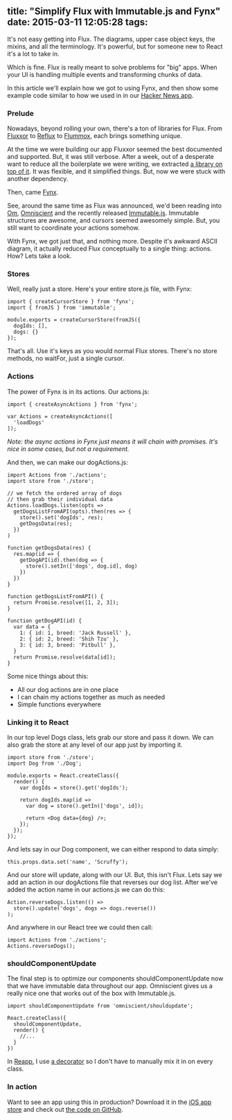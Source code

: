 title: "Simplify Flux with Immutable.js and Fynx"
date: 2015-03-11 12:05:28
tags:
---
It's not easy getting into Flux. The diagrams, upper case object keys, the mixins,
and all the terminology. It's powerful, but for someone new to React it's a lot to take in.

Which is fine. Flux is really meant to solve problems for "big" apps.
When your UI is handling multiple events and transforming chunks of data.

In this article we'll explain how we got to using Fynx, and then show some example
code similar to how we used in in our [Hacker News app](https://github.com/reapp/hacker-news-app).

### Prelude

Nowadays, beyond rolling your own, there's a ton of libraries for Flux. From
[Fluxxor](http://fluxxor.com) to [Reflux](https://github.com/spoike/refluxjs) to
[Flummox](https://github.com/acdlite/flummox), each brings something unique.

At the time we were building our app Fluxxor seemed the best documented and supported.
But, it was still verbose. After a week, out of a desperate want to reduce all the boilerplate
we were writing, we extracted [a library on top of it](https://github.com/natew/Brawndo).
It was flexible, and it simplified things. But, now we were stuck with another dependency.

Then, came [Fynx](https://github.com/foss-haas/fynx).

See, around the same time as Flux was announced, we'd been reading into [Om](https://github.com/omcljs/om), [Omniscient](https://github.com/omniscientjs/omniscient)
and the recently released [Immutable.js](https://github.com/facebook/immutable-js).
Immutable structures are awesome, and cursors seemed awesomely simple.
But, you still want to coordinate your actions somehow.

With Fynx, we got just that, and nothing more.
Despite it's awkward ASCII diagram, it actually reduced Flux conceptually to a single thing: actions.
How? Lets take a look.

### Stores

Well, really just a store. Here's your entire store.js file, with Fynx:

    import { createCursorStore } from 'fynx';
    import { fromJS } from 'immutable';

    module.exports = createCursorStore(fromJS({
      dogIds: [],
      dogs: {}
    });

That's all. Use it's keys as you would normal Flux stores. There's no store methods, no waitFor, just a single cursor.

### Actions

The power of Fynx is in its actions. Our actions.js:

    import { createAsyncActions } from 'fynx';

    var Actions = createAsyncActions([
      'loadDogs'
    ]);

*Note: the async actions in Fynx just means it will chain with promises. It's nice in some cases, but not a requirement.*

And then, we can make our dogActions.js:

    import Actions from './actions';
    import store from './store';

    // we fetch the ordered array of dogs
    // then grab their individual data
    Actions.loadDogs.listen(opts =>
      getDogsListFromAPI(opts).then(res => {
        store().set('dogIds', res);
        getDogsData(res);
      })
    )

    function getDogsData(res) {
      res.map(id => {
        getDogAPI(id).then(dog => {
          store().setIn(['dogs', dog.id], dog)
        })
      })
    }

    function getDogsListFromAPI() {
      return Promise.resolve([1, 2, 3]);
    }

    function getDogAPI(id) {
      var data = {
        1: { id: 1, breed: 'Jack Russell' },
        2: { id: 2, breed: 'Shih Tzu' },
        3: { id: 3, breed: 'Pitbull' },
      }
      return Promise.resolve(data[id]);
    }

Some nice things about this:

- All our dog actions are in one place
- I can chain my actions together as much as needed
- Simple functions everywhere

### Linking it to React

In our top level Dogs class, lets grab our store and pass it down. We can also grab the store at any level of our app just by importing it.

    import store from './store';
    import Dog from './Dog';

    module.exports = React.createClass({
      render() {
        var dogIds = store().get('dogIds');

        return dogIds.map(id =>
          var dog = store().getIn(['dogs', id]);

          return <Dog data={dog} />;
        });
      });
    });

And lets say in our Dog component, we can either respond to data simply:

    this.props.data.set('name', 'Scruffy');

And our store will update, along with our UI. But, this isn't Flux. Lets say we add an action in our dogActions file that reverses our dog list. After we've added the action name in our actions.js we can do this:

    Action.reverseDogs.listen(() =>
      store().update('dogs', dogs => dogs.reverse())
    );

And anywhere in our React tree we could then call:

    import Actions from './actions';
    Actions.reverseDogs();

### shouldComponentUpdate

The final step is to optimize our components shouldComponentUpdate now that we have immutable data throughout our app. Omniscient gives us a really nice one that works out of the box with Immutable.js.

    import shouldComponentUpdate from 'omniscient/shouldupdate';

    React.createClass({
      shouldComponentUpdate,
      render() {
        //...
      }
    })

In [Reapp](https://reapp.io), I use [a decorator](https://github.com/reapp/reapp-component) so I don't have to manually mix it in on every class.

### In action

Want to see an app using this in production? Download it in the
[iOS app store](https://itunes.apple.com/us/app/hacker-news-by-reapp/id972297110?mt=8)
and check out [the code on GitHub](https://github.com/reapp/hacker-news-app).